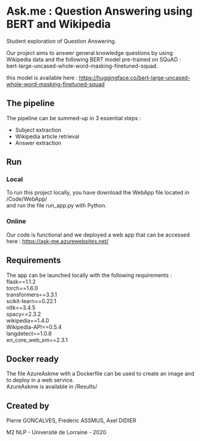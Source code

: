 # Ask.me : Question Answering using BERT and Wikipedia

Student exploration of Question Answering.

Our project aims to answer general knowledge questions by using Wikipedia data and the following BERT model pre-trained on SQuAD :<br/>
bert-large-uncased-whole-word-masking-finetuned-squad.

this model is available here : https://huggingface.co/bert-large-uncased-whole-word-masking-finetuned-squad

## The pipeline

The pipeline can be summed-up in 3 essential steps : 

<ul>
    <li>Subject extraction</li>
    <li>Wikipedia article retrieval</li>
    <li>Answer extraction </li>
</ul>

## Run

### Local

To run this project locally, you have download the WebApp file located in /Code/WebApp/<br/>
and run the file run_app.py with Python.

### Online 

Our code is functional and we deployed a web app that can be accessed here : https://ask-me.azurewebsites.net/

## Requirements

The app can be launched locally with the following requirements : <br/>
flask==1.1.2<br/>
torch==1.6.0<br/>
transformers==3.3.1<br/>
scikit-learn==0.22.1<br/>
nltk==3.4.5<br/>
spacy==2.3.2<br/>
wikipedia==1.4.0<br/>
Wikipedia-API==0.5.4<br/>
langdetect==1.0.8<br/>
en_core_web_sm==2.3.1<br/>

## Docker ready

The file AzureAskme with a Dockerfile can be used to create an image and to deploy in a web service.<br/>
AzureAskme is available in /Results/

## Created by

Pierre GONCALVES, Frederic ASSMUS, Axel DIDIER 

M2 NLP - Université de Lorraine - 2020
